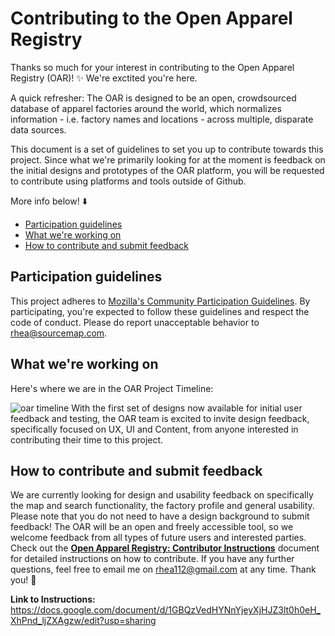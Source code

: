 
# Contributing to the Open Apparel Registry

Thanks so much for your interest in contributing to the Open Apparel Registry (OAR)! ✨ We're exctited you're here.

A quick refresher: The OAR is designed to be an open, crowdsourced database of apparel factories around the world, which normalizes information - i.e. factory names and locations - across multiple, disparate data sources.

This document is a set of guidelines to set you up to contribute towards this project. Since what we're primarily looking for at the moment is feedback on the initial designs and prototypes of the OAR platform, you will be requested to contribute using platforms and tools outside of Github. 

More info below! ⬇️

* [Participation guidelines](#participation-guidelines)
* [What we're working on](#what-were-working-on)
* [How to contribute and submit feedback](#how-to-contribute-and-submit-feedback)

## Participation guidelines

This project adheres to [Mozilla's Community Participation Guidelines](https://www.mozilla.org/en-US/about/governance/policies/participation/). By participating, you're expected to follow these guidelines and respect the code of conduct. Please do report unacceptable behavior to rhea@sourcemap.com.

## What we're working on

Here's where we are in the OAR Project Timeline:

![oar timeline](https://user-images.githubusercontent.com/13699037/38849729-4c8de6ec-422b-11e8-87d4-cbb02afe04c7.jpg)
With the first set of designs now available for initial user feedback and testing, the OAR team is excited to invite design feedback, specifically focused on UX, UI and Content, from anyone interested in contributing their time to this project.

## How to contribute and submit feedback

We are currently looking for design and usability feedback on specifically the map and search functionality, the factory profile and general usability. Please note that you do not need to have a design background to submit feedback! The OAR will be an open and freely accessible tool, so we welcome feedback from all types of future users and interested parties.
<br>
Check out the **[Open Apparel Registry: Contributor Instructions](https://docs.google.com/document/d/1GBQzVedHYNnYjeyXjHJZ3lt0h0eH_XhPnd_ljZXAgzw/edit?usp=sharing)** document for detailed instructions on how to contribute. If you have any further questions, feel free to email me on rhea112@gmail.com at any time. Thank you! 💌

**Link to Instructions:** https://docs.google.com/document/d/1GBQzVedHYNnYjeyXjHJZ3lt0h0eH_XhPnd_ljZXAgzw/edit?usp=sharing

